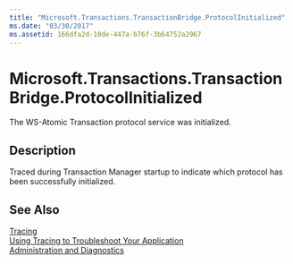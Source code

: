 ```yaml
---
title: "Microsoft.Transactions.TransactionBridge.ProtocolInitialized"
ms.date: "03/30/2017"
ms.assetid: 166dfa2d-10de-447a-b76f-3b64752a2967
---
```

# Microsoft.Transactions.TransactionBridge.ProtocolInitialized
The WS-Atomic Transaction protocol service was initialized.  
  
## Description  
 Traced during Transaction Manager startup to indicate which protocol has been successfully initialized.  
  
## See Also  
 [Tracing](../../../../../docs/framework/wcf/diagnostics/tracing/index.md)  
 [Using Tracing to Troubleshoot Your Application](../../../../../docs/framework/wcf/diagnostics/tracing/using-tracing-to-troubleshoot-your-application.md)  
 [Administration and Diagnostics](../../../../../docs/framework/wcf/diagnostics/index.md)

